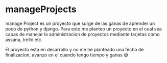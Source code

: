 # manageProjects
 
manage Project es un proyecto que surge de las ganas de aprender un poco de python y django. 
Para esto me planteo un proyecto en el cual sea capas de manejar la administracion de proyectos mediante tarjetas como assana, trello etc. 

El proyecto esta en desarrollo y no me he planteado una fecha de finalizacion, avanzo en el cuando tengo tiempo y ganas 😅

